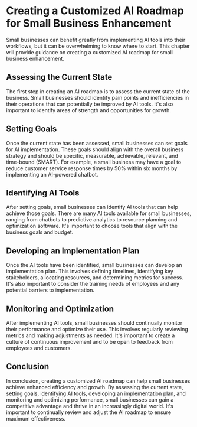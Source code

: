 Creating a Customized AI Roadmap for Small Business Enhancement
======================================================================================================================

Small businesses can benefit greatly from implementing AI tools into their workflows, but it can be overwhelming to know where to start. This chapter will provide guidance on creating a customized AI roadmap for small business enhancement.

Assessing the Current State
---------------------------

The first step in creating an AI roadmap is to assess the current state of the business. Small businesses should identify pain points and inefficiencies in their operations that can potentially be improved by AI tools. It's also important to identify areas of strength and opportunities for growth.

Setting Goals
-------------

Once the current state has been assessed, small businesses can set goals for AI implementation. These goals should align with the overall business strategy and should be specific, measurable, achievable, relevant, and time-bound (SMART). For example, a small business may have a goal to reduce customer service response times by 50% within six months by implementing an AI-powered chatbot.

Identifying AI Tools
--------------------

After setting goals, small businesses can identify AI tools that can help achieve those goals. There are many AI tools available for small businesses, ranging from chatbots to predictive analytics to resource planning and optimization software. It's important to choose tools that align with the business goals and budget.

Developing an Implementation Plan
---------------------------------

Once the AI tools have been identified, small businesses can develop an implementation plan. This involves defining timelines, identifying key stakeholders, allocating resources, and determining metrics for success. It's also important to consider the training needs of employees and any potential barriers to implementation.

Monitoring and Optimization
---------------------------

After implementing AI tools, small businesses should continually monitor their performance and optimize their use. This involves regularly reviewing metrics and making adjustments as needed. It's important to create a culture of continuous improvement and to be open to feedback from employees and customers.

Conclusion
----------

In conclusion, creating a customized AI roadmap can help small businesses achieve enhanced efficiency and growth. By assessing the current state, setting goals, identifying AI tools, developing an implementation plan, and monitoring and optimizing performance, small businesses can gain a competitive advantage and thrive in an increasingly digital world. It's important to continually review and adjust the AI roadmap to ensure maximum effectiveness.
